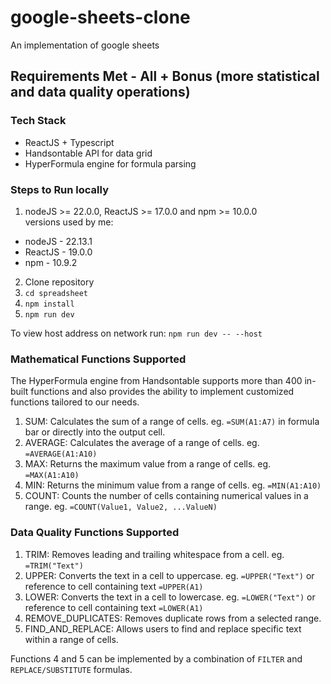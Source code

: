 # google-sheets-clone
An implementation of google sheets

## Requirements Met - All + Bonus (more statistical and data quality operations)

### Tech Stack
- ReactJS + Typescript
- Handsontable API for data grid
- HyperFormula engine for formula parsing

### Steps to Run locally
1. nodeJS >= 22.0.0, ReactJS >= 17.0.0 and npm >= 10.0.0\
  versions used by me:

  - nodeJS - 22.13.1
  - ReactJS - 19.0.0
  - npm - 10.9.2

2. Clone repository
3. `cd spreadsheet`
4. `npm install`
5. `npm run dev`

To view host address on network run:
  `npm run dev -- --host`


### Mathematical Functions Supported
The HyperFormula engine from Handsontable supports more than 400 in-built functions and also provides the ability to implement customized functions tailored to our needs.
1. SUM: Calculates the sum of a range of cells.
eg. `=SUM(A1:A7)` in formula bar or directly into the output cell.
2. AVERAGE: Calculates the average of a range of cells.
eg. `=AVERAGE(A1:A10)`
3. MAX: Returns the maximum value from a range of cells.
eg. `=MAX(A1:A10)`
4. MIN: Returns the minimum value from a range of cells.
eg. `=MIN(A1:A10)`
5. COUNT: Counts the number of cells containing numerical values in a range.
eg. `=COUNT(Value1, Value2, ...ValueN)`

### Data Quality Functions Supported
1. TRIM: Removes leading and trailing whitespace from a cell.
eg. `=TRIM("Text")`
2. UPPER: Converts the text in a cell to uppercase.
eg. `=UPPER("Text")` or reference to cell containing text `=UPPER(A1)`
3. LOWER: Converts the text in a cell to lowercase.
eg. `=LOWER("Text")` or reference to cell containing text `=LOWER(A1)`
4. REMOVE_DUPLICATES: Removes duplicate rows from a selected
range.
5. FIND_AND_REPLACE: Allows users to find and replace specific text
within a range of cells.

Functions 4 and 5 can be implemented by a combination of `FILTER` and `REPLACE/SUBSTITUTE` formulas.
